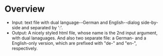 # Overview

* Input: text file with dual language--German and English--dialog side-by-side and separated by ':'.
* Output: A nicely styled html file, whose name is the 2nd input argument, with dual lanaguages. And also two separate file: a German- and a English-only version,
  which are prefixed with "de-" and "en-", respectively.
